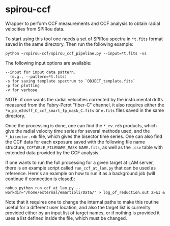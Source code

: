 # spirou-ccf
Wrapper to perform CCF measurements and CCF analysis to obtain radial velocities from SPIRou data. 

To start using this tool one needs a set of SPIRou spectra in `*t.fits` format saved in the same directory.  Then run the following example:

```
python ~/spirou-ccf/spirou_ccf_pipeline.py --input=*t.fits -vs
```

The following input options are available:
```
--input for input data pattern. 
  (e.g., --pattern=*t.fits)
-s for saving template spectrum to `OBJECT_template.fits`
-p for plotting
-v for verbose
```

NOTE: if one wants the radial velocities corrected by the instrumental drifts measured from the Fabry-Perot "fiber-C" channel, it also requires either the `*o_pp_e2dsff_C_ccf_smart_fp_mask_C.fits` or `e.fits` files saved in the same directory. 

Once the processing is done, one can find the `*_rv.rdb` products, which give the radial velocity time series for several methods used, and the `*_bisector.rdb` file, which gives the bisector time series. One can also find the CCF data for each exposure saved with the following file name structure, `CCFTABLE_FILENAME_MASK-NAME.fits`, as well as the `.csv` table with extended data provided by the CCF analysis. 

If one wants to run the full processing for a given target at LAM server, there is an example script called `run_ccf_at_lam.py` that can be used as reference. Here's an example on how to run it as a background job (will continue if connection is closed):

```
nohup python run_ccf_at_lam.py --workdir="/home/external/emartioli/Data/" > log_of_reduction.out 2>&1 &
```

Note that it requires one to change the internal paths to make this routine useful for a different user location, and also the target list is currenlty provided either by an input list of target names, or if nothing is provided it uses a list defined inside the file, which must be changed. 
